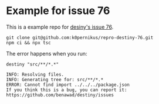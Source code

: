 # Example for issue 76

This is a example repo for [desiny's issue 76](https://github.com/benawad/destiny/issues/76).

```
git clone git@github.com:k0pernikus/repro-destiny-76.git
npm ci && npx tsc
```

The error happens when you run:

```
destiny "src/**/*.*"

INFO: Resolving files.
INFO: Generating tree for: src/**/*.*
ERROR: Cannot find import ../../../package.json
If you think this is a bug, you can report it: https://github.com/benawad/destiny/issues
```
